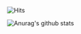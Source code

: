 

![Hits](https://hits.seeyoufarm.com/api/count/incr/badge.svg?url=https%3A%2F%2Fgithub.com%2Fyunjunghun0116&count_bg=%2379C83D&title_bg=%23555555&icon=&icon_color=%231E1AA4&title=hits&edge_flat=false)

![Anurag's github stats](https://github-readme-stats.vercel.app/api?username=yunjunghun0116)


